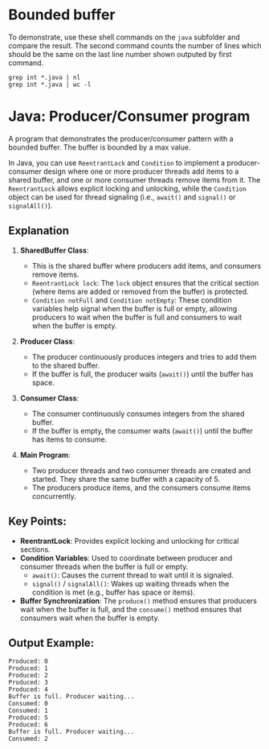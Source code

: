 
# Bounded buffer

To demonstrate, use these shell commands on the `java` subfolder and compare the result. The second command counts the number of lines which should be the same on the last line number shown outputed by first command.

```shell
grep int *.java | nl 
grep int *.java | wc -l
```

# Java: Producer/Consumer program

A program that demonstrates the producer/consumer pattern with a bounded buffer. The buffer is bounded by a max value. 

In Java, you can use `ReentrantLock` and `Condition` to implement a producer-consumer design where one or more producer threads add items to a shared buffer, and one or more consumer threads remove items from it. The `ReentrantLock` allows explicit locking and unlocking, while the `Condition` object can be used for thread signaling (i.e., `await()` and `signal()` or `signalAll()`).

## Explanation

1. **SharedBuffer Class**:
   - This is the shared buffer where producers add items, and consumers remove items.
   - `ReentrantLock lock`: The `lock` object ensures that the critical section (where items are added or removed from the buffer) is protected.
   - `Condition notFull` and `Condition notEmpty`: These condition variables help signal when the buffer is full or empty, allowing producers to wait when the buffer is full and consumers to wait when the buffer is empty.
   
2. **Producer Class**:
   - The producer continuously produces integers and tries to add them to the shared buffer.
   - If the buffer is full, the producer waits (`await()`) until the buffer has space.

3. **Consumer Class**:
   - The consumer continuously consumes integers from the shared buffer.
   - If the buffer is empty, the consumer waits (`await()`) until the buffer has items to consume.

4. **Main Program**:
   - Two producer threads and two consumer threads are created and started. They share the same buffer with a capacity of 5.
   - The producers produce items, and the consumers consume items concurrently.

## Key Points:

- **ReentrantLock**: Provides explicit locking and unlocking for critical sections.
- **Condition Variables**: Used to coordinate between producer and consumer threads when the buffer is full or empty.
  - `await()`: Causes the current thread to wait until it is signaled.
  - `signal()` / `signalAll()`: Wakes up waiting threads when the condition is met (e.g., buffer has space or items).
- **Buffer Synchronization**: The `produce()` method ensures that producers wait when the buffer is full, and the `consume()` method ensures that consumers wait when the buffer is empty.

## Output Example:

```
Produced: 0
Produced: 1
Produced: 2
Produced: 3
Produced: 4
Buffer is full. Producer waiting...
Consumed: 0
Consumed: 1
Produced: 5
Produced: 6
Buffer is full. Producer waiting...
Consumed: 2
```